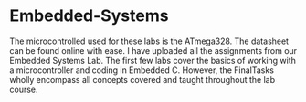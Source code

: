 # Embedded-Systems

The microcontrolled used for these labs is the ATmega328. The datasheet can be found online with ease. 
I have uploaded all the assignments from our Embedded Systems Lab. The first few labs cover the basics of working with a microcontroller and coding in Embedded C. However, the FinalTasks wholly encompass all concepts covered and taught throughout the lab course. 
